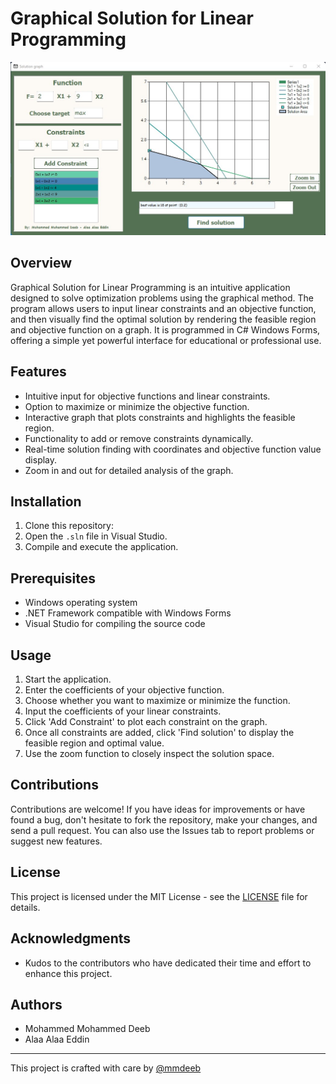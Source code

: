 # Graphical Solution for Linear Programming

![Graphical Solution Interface](https://github.com/mmdeeb/GraphicalSolution/blob/master/Screenshot%202022-12-16%20140954.jpg)

## Overview
Graphical Solution for Linear Programming is an intuitive application designed to solve optimization problems using the graphical method. The program allows users to input linear constraints and an objective function, and then visually find the optimal solution by rendering the feasible region and objective function on a graph. It is programmed in C# Windows Forms, offering a simple yet powerful interface for educational or professional use.

## Features
- Intuitive input for objective functions and linear constraints.
- Option to maximize or minimize the objective function.
- Interactive graph that plots constraints and highlights the feasible region.
- Functionality to add or remove constraints dynamically.
- Real-time solution finding with coordinates and objective function value display.
- Zoom in and out for detailed analysis of the graph.

## Installation
1. Clone this repository:
2. Open the `.sln` file in Visual Studio.
3. Compile and execute the application.

## Prerequisites
- Windows operating system
- .NET Framework compatible with Windows Forms
- Visual Studio for compiling the source code

## Usage
1. Start the application.
2. Enter the coefficients of your objective function.
3. Choose whether you want to maximize or minimize the function.
4. Input the coefficients of your linear constraints.
5. Click 'Add Constraint' to plot each constraint on the graph.
6. Once all constraints are added, click 'Find solution' to display the feasible region and optimal value.
7. Use the zoom function to closely inspect the solution space.

## Contributions
Contributions are welcome! If you have ideas for improvements or have found a bug, don't hesitate to fork the repository, make your changes, and send a pull request. You can also use the Issues tab to report problems or suggest new features.

## License
This project is licensed under the MIT License - see the [LICENSE](LICENSE.md) file for details.

## Acknowledgments
- Kudos to the contributors who have dedicated their time and effort to enhance this project.

## Authors
- Mohammed Mohammed Deeb
- Alaa Alaa Eddin

---

This project is crafted with care by [@mmdeeb](https://github.com/mmdeeb)
